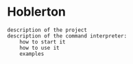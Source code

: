 # Hoblerton
 
    description of the project
    description of the command interpreter:
        how to start it
        how to use it
        examples
